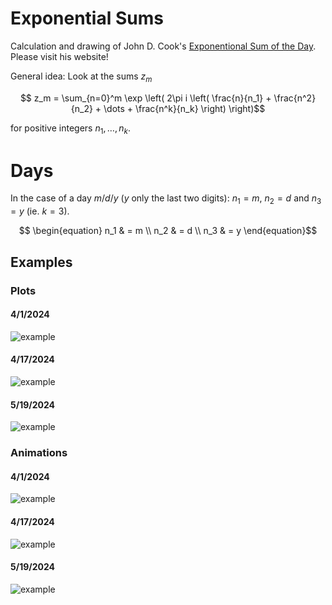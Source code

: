 # Exponential Sums

Calculation and drawing of John D. Cook's [Exponentional Sum of the Day](https://www.johndcook.com/expsum/). Please visit his website!

General idea: Look at the sums $`z_m`$
```math
    z_m =
    \sum_{n=0}^m
        \exp \left( 2\pi i \left(
            \frac{n}{n_1} + \frac{n^2}{n_2} + \dots + \frac{n^k}{n_k}
        \right) \right)
```
for positive integers $`n_1, \dots, n_k`$.

# Days
In the case of a day $`m/d/y`$ ($`y`$ only the last two digits): $`n_1 = m`$, $`n_2 = d`$ and $`n_3 = y`$ (ie. $`k = 3`$).
```math
    \begin{equation}
    n_1 & = m \\
    n_2 & = d \\
    n_3 & = y
    \end{equation}
```
## Examples
### Plots
#### 4/1/2024
![example](Days/24/04/4-1-24.png)
#### 4/17/2024
![example](Days/24/04/4-17-24.png)
#### 5/19/2024
![example](Days/24/05/5-19-24.png)

### Animations
#### 4/1/2024
![example](Days/24/04/4-1-24.gif)
#### 4/17/2024
![example](Days/24/04/4-17-24.gif)
#### 5/19/2024
![example](Days/24/05/5-19-24.gif)
